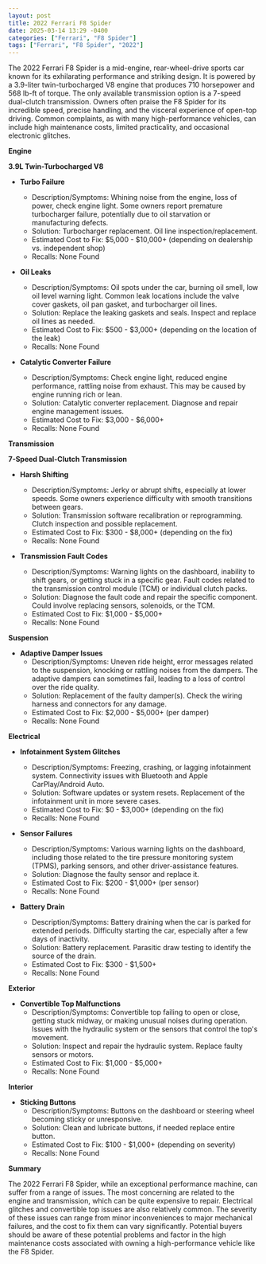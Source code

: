```yaml
---
layout: post
title: 2022 Ferrari F8 Spider
date: 2025-03-14 13:29 -0400
categories: ["Ferrari", "F8 Spider"]
tags: ["Ferrari", "F8 Spider", "2022"]
---
```

The 2022 Ferrari F8 Spider is a mid-engine, rear-wheel-drive sports car known for its exhilarating performance and striking design. It is powered by a 3.9-liter twin-turbocharged V8 engine that produces 710 horsepower and 568 lb-ft of torque. The only available transmission option is a 7-speed dual-clutch transmission. Owners often praise the F8 Spider for its incredible speed, precise handling, and the visceral experience of open-top driving. Common complaints, as with many high-performance vehicles, can include high maintenance costs, limited practicality, and occasional electronic glitches.

**Engine**

**3.9L Twin-Turbocharged V8**

*   **Turbo Failure**
    *   Description/Symptoms: Whining noise from the engine, loss of power, check engine light. Some owners report premature turbocharger failure, potentially due to oil starvation or manufacturing defects.
    *   Solution: Turbocharger replacement. Oil line inspection/replacement.
    *   Estimated Cost to Fix: $5,000 - $10,000+ (depending on dealership vs. independent shop)
    *   Recalls: None Found

*   **Oil Leaks**
    *   Description/Symptoms: Oil spots under the car, burning oil smell, low oil level warning light. Common leak locations include the valve cover gaskets, oil pan gasket, and turbocharger oil lines.
    *   Solution: Replace the leaking gaskets and seals. Inspect and replace oil lines as needed.
    *   Estimated Cost to Fix: $500 - $3,000+ (depending on the location of the leak)
    *   Recalls: None Found

*   **Catalytic Converter Failure**
    * Description/Symptoms: Check engine light, reduced engine performance, rattling noise from exhaust. This may be caused by engine running rich or lean.
    * Solution: Catalytic converter replacement. Diagnose and repair engine management issues.
    * Estimated Cost to Fix: $3,000 - $6,000+
    * Recalls: None Found

**Transmission**

**7-Speed Dual-Clutch Transmission**

*   **Harsh Shifting**
    *   Description/Symptoms: Jerky or abrupt shifts, especially at lower speeds. Some owners experience difficulty with smooth transitions between gears.
    *   Solution: Transmission software recalibration or reprogramming. Clutch inspection and possible replacement.
    *   Estimated Cost to Fix: $300 - $8,000+ (depending on the fix)
    *   Recalls: None Found

*   **Transmission Fault Codes**
    *   Description/Symptoms: Warning lights on the dashboard, inability to shift gears, or getting stuck in a specific gear. Fault codes related to the transmission control module (TCM) or individual clutch packs.
    *   Solution: Diagnose the fault code and repair the specific component. Could involve replacing sensors, solenoids, or the TCM.
    *   Estimated Cost to Fix: $1,000 - $5,000+
    *   Recalls: None Found

**Suspension**

*   **Adaptive Damper Issues**
    *   Description/Symptoms: Uneven ride height, error messages related to the suspension, knocking or rattling noises from the dampers. The adaptive dampers can sometimes fail, leading to a loss of control over the ride quality.
    *   Solution: Replacement of the faulty damper(s). Check the wiring harness and connectors for any damage.
    *   Estimated Cost to Fix: $2,000 - $5,000+ (per damper)
    *   Recalls: None Found

**Electrical**

*   **Infotainment System Glitches**
    *   Description/Symptoms: Freezing, crashing, or lagging infotainment system. Connectivity issues with Bluetooth and Apple CarPlay/Android Auto.
    *   Solution: Software updates or system resets. Replacement of the infotainment unit in more severe cases.
    *   Estimated Cost to Fix: $0 - $3,000+ (depending on the fix)
    *   Recalls: None Found

*   **Sensor Failures**
    *   Description/Symptoms: Various warning lights on the dashboard, including those related to the tire pressure monitoring system (TPMS), parking sensors, and other driver-assistance features.
    *   Solution: Diagnose the faulty sensor and replace it.
    *   Estimated Cost to Fix: $200 - $1,000+ (per sensor)
    *   Recalls: None Found

*   **Battery Drain**
    *   Description/Symptoms: Battery draining when the car is parked for extended periods. Difficulty starting the car, especially after a few days of inactivity.
    *   Solution: Battery replacement. Parasitic draw testing to identify the source of the drain.
    *   Estimated Cost to Fix: $300 - $1,500+
    *   Recalls: None Found

**Exterior**

*   **Convertible Top Malfunctions**
    *   Description/Symptoms: Convertible top failing to open or close, getting stuck midway, or making unusual noises during operation. Issues with the hydraulic system or the sensors that control the top's movement.
    *   Solution: Inspect and repair the hydraulic system. Replace faulty sensors or motors.
    *   Estimated Cost to Fix: $1,000 - $5,000+
    *   Recalls: None Found

**Interior**

*   **Sticking Buttons**
    *   Description/Symptoms: Buttons on the dashboard or steering wheel becoming sticky or unresponsive.
    *   Solution: Clean and lubricate buttons, if needed replace entire button.
    *   Estimated Cost to Fix: $100 - $1,000+ (depending on severity)
    *   Recalls: None Found

**Summary**

The 2022 Ferrari F8 Spider, while an exceptional performance machine, can suffer from a range of issues. The most concerning are related to the engine and transmission, which can be quite expensive to repair. Electrical glitches and convertible top issues are also relatively common. The severity of these issues can range from minor inconveniences to major mechanical failures, and the cost to fix them can vary significantly. Potential buyers should be aware of these potential problems and factor in the high maintenance costs associated with owning a high-performance vehicle like the F8 Spider.

